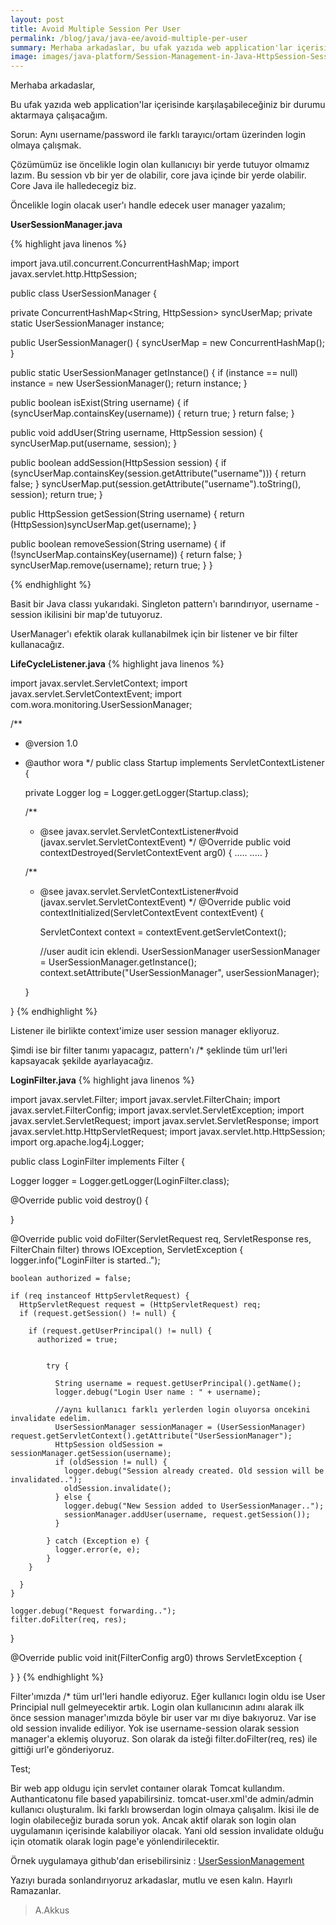 ```yaml
---
layout: post
title: Avoid Multiple Session Per User
permalink: /blog/java/java-ee/avoid-multiple-per-user
summary: Merhaba arkadaslar, bu ufak yazıda web application'lar içerisinde karşılaşabileceğiniz bir durumu aktarmaya çalışacağım.
image: images/java-platform/Session-Management-in-Java-HttpSession-Session-in-Java.jpg
---
```


Merhaba arkadaslar,

Bu ufak yazıda web application'lar içerisinde karşılaşabileceğiniz bir durumu aktarmaya çalışacağım.

Sorun: Aynı username/password ile farklı tarayıcı/ortam üzerinden login olmaya çalışmak.

Çözümümüz ise öncelikle login olan kullanıcıyı bir yerde tutuyor olmamız lazım. Bu session vb bir yer de olabilir, core java içinde bir yerde olabilir. Core Java ile halledecegiz biz.

Öncelikle login olacak user'ı handle edecek user manager yazalım;

**UserSessionManager.java**

{% highlight java linenos %}

import java.util.concurrent.ConcurrentHashMap;
import javax.servlet.http.HttpSession;

public class UserSessionManager {

  private ConcurrentHashMap<String, HttpSession> syncUserMap;
  private static UserSessionManager instance;

  public UserSessionManager() {
    syncUserMap = new ConcurrentHashMap();
  }

  public static UserSessionManager getInstance() {
    if (instance == null)
      instance = new UserSessionManager();
    return instance;
  }

  public boolean isExist(String username) {
    if (syncUserMap.containsKey(username)) {
      return true;
    }
    return false;
  }

  public void addUser(String username, HttpSession session) {
    syncUserMap.put(username, session);
  }

  public boolean addSession(HttpSession session) {
    if (syncUserMap.containsKey(session.getAttribute("username"))) {
      return false;
    }
    syncUserMap.put(session.getAttribute("username").toString(), session);
    return true;
  }

  public HttpSession getSession(String username) {
    return (HttpSession)syncUserMap.get(username);
  }

  public boolean removeSession(String username) {
    if (!syncUserMap.containsKey(username)) {
      return false;
    }
    syncUserMap.remove(username);
    return true;
  }
}

{% endhighlight %}

Basit bir Java classı yukarıdaki. Singleton pattern'ı barındırıyor, username - session ikilisini bir map'de tutuyoruz.

UserManager'ı efektik olarak kullanabilmek için bir listener ve bir filter kullanacağız.

<strong>LifeCycleListener.java</strong>
{% highlight java linenos %}

import javax.servlet.ServletContext;
import javax.servlet.ServletContextEvent;
import com.wora.monitoring.UserSessionManager;

/**
* @version 1.0
* @author wora
*/
public class Startup implements ServletContextListener {

  private Logger log = Logger.getLogger(Startup.class);

  /**
  * @see javax.servlet.ServletContextListener#void (javax.servlet.ServletContextEvent)
  */
  @Override
  public void contextDestroyed(ServletContextEvent arg0) {
              .....
              .....
  }

  /**
  * @see javax.servlet.ServletContextListener#void (javax.servlet.ServletContextEvent)
  */
  @Override
  public void contextInitialized(ServletContextEvent contextEvent) {

    ServletContext context = contextEvent.getServletContext();

    //user audit icin eklendi.
    UserSessionManager userSessionManager = UserSessionManager.getInstance();
    context.setAttribute("UserSessionManager", userSessionManager);

  }

}
{% endhighlight %}

Listener ile birlikte context'imize user session manager ekliyoruz.

Şimdi ise bir filter tanımı yapacagız, pattern'ı /* şeklinde tüm url'leri kapsayacak şekilde ayarlayacağız.

<strong>LoginFilter.java</strong>
{% highlight java linenos %}

import javax.servlet.Filter;
import javax.servlet.FilterChain;
import javax.servlet.FilterConfig;
import javax.servlet.ServletException;
import javax.servlet.ServletRequest;
import javax.servlet.ServletResponse;
import javax.servlet.http.HttpServletRequest;
import javax.servlet.http.HttpSession;
import org.apache.log4j.Logger;


public class LoginFilter implements Filter {

Logger logger = Logger.getLogger(LoginFilter.class);

  @Override
  public void destroy() {

  }

  @Override
  public void doFilter(ServletRequest req, ServletResponse res, FilterChain filter) throws IOException, ServletException {
  logger.info("LoginFilter is started..");

    boolean authorized = false;

    if (req instanceof HttpServletRequest) {
      HttpServletRequest request = (HttpServletRequest) req;
      if (request.getSession() != null) {

        if (request.getUserPrincipal() != null) {
          authorized = true;


            try {

              String username = request.getUserPrincipal().getName();
              logger.debug("Login User name : " + username);

              //aynı kullanıcı farklı yerlerden login oluyorsa oncekini invalidate edelim.
              UserSessionManager sessionManager = (UserSessionManager) request.getServletContext().getAttribute("UserSessionManager");
              HttpSession oldSession = sessionManager.getSession(username);
              if (oldSession != null) {
                logger.debug("Session already created. Old session will be invalidated..");
                oldSession.invalidate();
              } else {
                logger.debug("New Session added to UserSessionManager..");
                sessionManager.addUser(username, request.getSession());
              }

            } catch (Exception e) {
              logger.error(e, e);
            }
        }

      }
    }

    logger.debug("Request forwarding..");
    filter.doFilter(req, res);
  }

  @Override
  public void init(FilterConfig arg0) throws ServletException {

  }
}
{% endhighlight %}

Filter'ımızda /* tüm url'leri handle ediyoruz. Eğer kullanıcı login oldu ise User Principial null gelmeyecektir artık. Login olan kullanıcının adını alarak ilk önce session manager'ımızda böyle bir user var mı diye bakıyoruz. Var ise old session invalide ediliyor. Yok ise username-session olarak session manager'a eklemiş oluyoruz. Son olarak da isteği filter.doFilter(req, res) ile gittiği url'e gönderiyoruz.


Test;

Bir web app oldugu için servlet contaıner olarak Tomcat kullandım. Authanticatonu file based yapabilirsiniz. tomcat-user.xml'de admin/admin kullanıcı oluşturalım. İki farklı browserdan login olmaya çalışalım. İkisi ile de login olabileceğiz burada sorun yok. Ancak aktif olarak son login olan uygulamanın içerisinde kalabiliyor olacak. Yani old session invalidate olduğu için otomatik olarak login page'e yönlendirilecektir.

Örnek uygulamaya github'dan erisebilirsiniz : <a href="https://github.com/AlicanAkkus/UserSessionManagement">UserSessionManagement</a>

Yazıyı burada sonlandırıyoruz arkadaslar, mutlu ve esen kalın. Hayırlı Ramazanlar.

> A.Akkus
